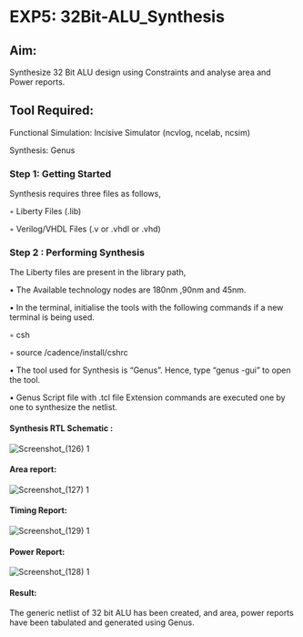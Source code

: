 # EXP5: 32Bit-ALU_Synthesis

## Aim:

Synthesize 32 Bit ALU design using Constraints and analyse area and Power reports.

## Tool Required:

Functional Simulation: Incisive Simulator (ncvlog, ncelab, ncsim)

Synthesis: Genus

### Step 1: Getting Started

Synthesis requires three files as follows,

◦ Liberty Files (.lib)

◦ Verilog/VHDL Files (.v or .vhdl or .vhd)

### Step 2 : Performing Synthesis

The Liberty files are present in the library path,

• The Available technology nodes are 180nm ,90nm and 45nm.

• In the terminal, initialise the tools with the following commands if a new terminal is being
used.

◦ csh

◦ source /cadence/install/cshrc

• The tool used for Synthesis is “Genus”. Hence, type “genus -gui” to open the tool.

• Genus Script file with .tcl file Extension commands are executed one by one to synthesize the netlist.

#### Synthesis RTL Schematic :
![Screenshot_(126) 1](https://github.com/user-attachments/assets/64ba74cc-932f-442a-b43a-bc25867ea6dd)


#### Area report:
![Screenshot_(127) 1](https://github.com/user-attachments/assets/84d67580-0700-4337-be51-2669de409ba1)

#### Timing Report:
![Screenshot_(129) 1](https://github.com/user-attachments/assets/3dc916a4-e92b-4531-94c4-192e3c2672bf)

#### Power Report:
![Screenshot_(128) 1](https://github.com/user-attachments/assets/cbe06492-6473-49ec-982e-f6f4cd5089b2)




#### Result: 

The generic netlist of 32 bit ALU  has been created, and area, power reports have been tabulated and generated using Genus.

